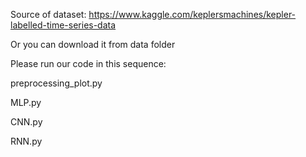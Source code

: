 Source of dataset: https://www.kaggle.com/keplersmachines/kepler-labelled-time-series-data

Or you can download it from data folder

Please run our code in this sequence:

preprocessing_plot.py 

MLP.py

CNN.py

RNN.py
